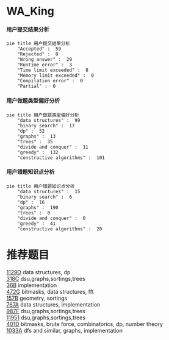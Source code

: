 # WA_King

<!-- tabs:start -->



#### **用户提交结果分析**

```mermaid
pie title 用户提交结果分析
    "Accepted" :  59
    "Rejected" :  0
    "Wrong answer" :  29
    "Runtime error" :  3
    "Time limit exceeded" :  8
    "Memory limit exceeded" :  0
    "Compilation error" :  0
    "Partial" :  0
```

#### **用户做题类型偏好分析**

```mermaid
pie title 用户做题类型偏好分析
    "data structures" :  99
    "binary search" :  17
    "dp" :  52
    "graphs" :  13
    "trees" :  35
    "divide and conquer" :  11
    "greedy" :  132
    "constructive algorithms" :  101
```
#### **用户错题知识点分析**

```mermaid
pie title 用户错题知识点分析
    "data structures" :  15
    "binary search" :  6
    "dp" :  16
    "graphs" :  190
    "trees" :  0
    "divide and conquer" :  0
    "greedy" :  41
    "constructive algorithms" :  20
```



<!-- tabs:end -->
# 推荐题目
[1129D](https://codeforces.com/contest/1129/problem/D)		data structures,
                        dp		  
[318C](https://codeforces.com/contest/318/problem/C)		dsu,graphs,sortings,trees		  
[36B](https://codeforces.com/contest/36/problem/B)		implementation		  
[472G](https://codeforces.com/contest/472/problem/G)		bitmasks,
                        data structures,
                        fft		  
[157B](https://codeforces.com/contest/157/problem/B)		geometry,
                        sortings		  
[767A](https://codeforces.com/contest/767/problem/A)		data structures,
                        implementation		  
[987F](https://codeforces.com/contest/987/problem/F)		dsu,graphs,sortings,trees		  
[11951](https://codeforces.com/contest/1195/problem/1)		dsu,graphs,sortings,trees		  
[401D](https://codeforces.com/contest/401/problem/D)		bitmasks,
                        brute force,
                        combinatorics,
                        dp,
                        number theory		  
[1033A](https://codeforces.com/contest/1033/problem/A)		dfs and similar,
                        graphs,
                        implementation		  
